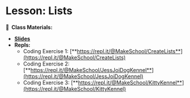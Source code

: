 <!-- .slide: data-background="./Images/header.svg" data-background-repeat="none" data-background-size="40% 40%" data-background-position="center 10%" class="header" -->

# Lesson: Lists

<!-- Put a link to the slides so that students can find them -->

**📝 &nbsp;Class Materials:**

<!-- Put a link to the slides -->

- [**Slides**](https://docs.google.com/presentation/d/149BT-FQTgYIrJ4NZzcHc6C37QcOZ3MweP9Cg6JC_REY/edit?usp=sharing)
- **Repls:**
  - Coding Exercise 1: [**https://repl.it/@MakeSchool/CreateLists**](https://repl.it/@MakeSchool/CreateLists)
  - Coding Exercise 2: [**https://repl.it/@MakeSchool/JessJoiDogKennel**](https://repl.it/@MakeSchool/JessJoiDogKennel)
  - Coding Exercise 3: [**https://repl.it/@MakeSchool/KittyKennel**](https://repl.it/@MakeSchool/KittyKennel)

<!-- > -->
